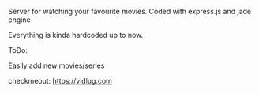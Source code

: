 Server for watching your favourite movies. Coded with express.js and jade engine


Everything is kinda hardcoded up to now. 

ToDo:

Easily add new movies/series


checkmeout: https://vidlug.com
